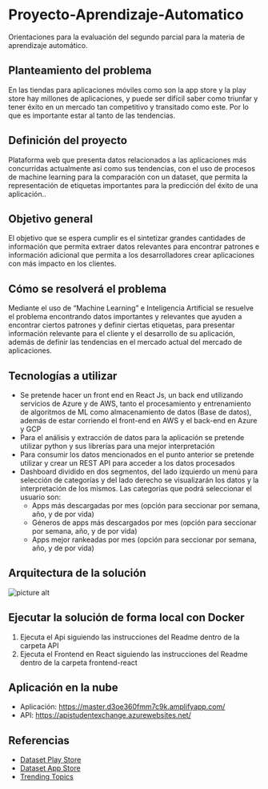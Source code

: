 # Proyecto-Aprendizaje-Automatico

Orientaciones para la evaluación del segundo parcial para la materia de aprendizaje automático.

## Planteamiento del problema
En las tiendas para aplicaciones móviles como son la app store y la play store hay millones de aplicaciones, y puede ser difícil saber como triunfar y tener éxito en un mercado tan competitivo y transitado como este. Por lo que es importante estar al tanto de las tendencias.

## Definición del proyecto
Plataforma web que presenta datos relacionados a las aplicaciones más concurridas actualmente así como sus tendencias, con el uso de procesos de machine learning para la comparación con un dataset, que permita la representación de etiquetas importantes para la predicción del éxito de una aplicación..

## Objetivo general 
El objetivo que se espera cumplir es el sintetizar grandes cantidades de información que permita extraer datos relevantes para encontrar patrones e información adicional que permita a los desarrolladores crear aplicaciones con más impacto en los clientes.

## Cómo se resolverá el problema
Mediante el uso de “Machine Learning” e Inteligencia Artificial se resuelve el problema encontrando datos importantes y relevantes que  ayuden a encontrar ciertos patrones y definir ciertas etiquetas, para presentar información relevante para el cliente y el desarrollo de su aplicación, además de definir las tendencias en el mercado actual del mercado de aplicaciones.

## Tecnologías a utilizar
* Se pretende hacer un front end en React Js, un back end utilizando servicios de Azure y de AWS, tanto el procesamiento y entrenamiento de algoritmos de ML como almacenamiento de datos (Base de datos), además de estar corriendo el front-end en AWS y el back-end en Azure y GCP
* Para el análisis y extracción de datos para la aplicación se pretende utilizar python y sus librerías para una mejor interpretación
* Para consumir los datos mencionados en el punto anterior se pretende utilizar y crear un REST API para acceder a los datos procesados
* Dashboard dividido en dos segmentos, del lado izquierdo un menú para selección de categorías y del lado derecho se visualizarán los datos y la interpretación de los mismos. Las categorías que podrá seleccionar el usuario son:
    * Apps más descargadas por mes (opción para seccionar por semana, año, y de por vida)
    * Géneros de apps más descargados por mes (opción para seccionar por semana, año, y de por vida)
    * Apps mejor rankeadas por mes (opción para seccionar por semana, año, y de por vida)

## Arquitectura de la solución
![picture alt](Arquitectura.png)

## Ejecutar la solución de forma local con Docker

1. Ejecuta el Api siguiendo las instrucciones del Readme dentro de la carpeta API
2. Ejecuta el Frontend en React siguiendo las instrucciones del Readme dentro de la carpeta frontend-react

## Aplicación en la nube
* Aplicación: https://master.d3oe360fmm7c9k.amplifyapp.com/
* API: https://apistudentexchange.azurewebsites.net/

## Referencias
* [Dataset Play Store](https://www.kaggle.com/lava18/google-play-store-apps)
* [Dataset App Store](https://www.kaggle.com/ramamet4/app-store-apple-data-set-10k-apps)
* [Trending Topics](https://www.kaggle.com/hwassner/trending-topics)
